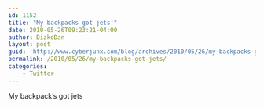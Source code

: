 ```yaml
---
id: 1152
title: "My backpacks got jets'"
date: 2010-05-26T09:23:21-04:00
author: DizkoDan
layout: post
guid: 'http://www.cyberjunx.com/blog/archives/2010/05/26/my-backpacks-got-jets/'
permalink: /2010/05/26/my-backpacks-got-jets/
categories:
    - Twitter
---
```


My backpack’s got jets